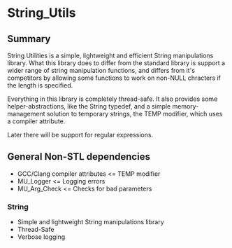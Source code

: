# String_Utils

## Summary

String Utilities is a simple, lightweight and efficient String manipulations library. What this library does to differ from the standard library is support a wider range of string manipulation functions, and differs from it's competitors by allowing some functions to work on non-NULL chracters if the length is specified. 

Everything in this library is completely thread-safe. It also provides some helper-abstractions, like the String typedef, and a simple memory-management solution to temporary strings, the TEMP modifier, which uses a compiler attribute.

Later there will be support for regular expressions.

## General Non-STL dependencies

* GCC/Clang compiler attributes <= TEMP modifier
* MU_Logger <= Logging errors
* MU_Arg_Check <= Checks for bad parameters

### String

* Simple and lightweight String manipulations library
* Thread-Safe
* Verbose logging
